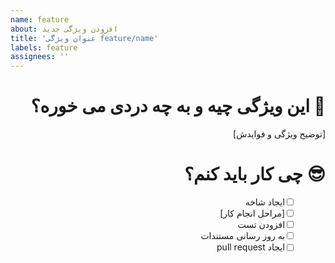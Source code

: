 ```yaml
---
name: feature
about: افزودن ویژگی جدید
title: 'عنوان ویژگی feature/name'
labels: feature
assignees: ''
---
```


<div dir="rtl">

# &rlm;🤔 این ویژگی چیه و به چه دردی می خوره؟

[توضیح ویژگی و فوایدش]

# &rlm;😎 چی کار باید کنم؟

- [ ] &emsp;&ensp; ایجاد شاخه
- [ ] &emsp;&ensp; [مراحل انجام کار]
- [ ] &emsp;&ensp; افزودن تست
- [ ] &emsp;&ensp; به روز رسانی مستندات
- [ ] &emsp;&ensp; ایجاد pull request

</div>
